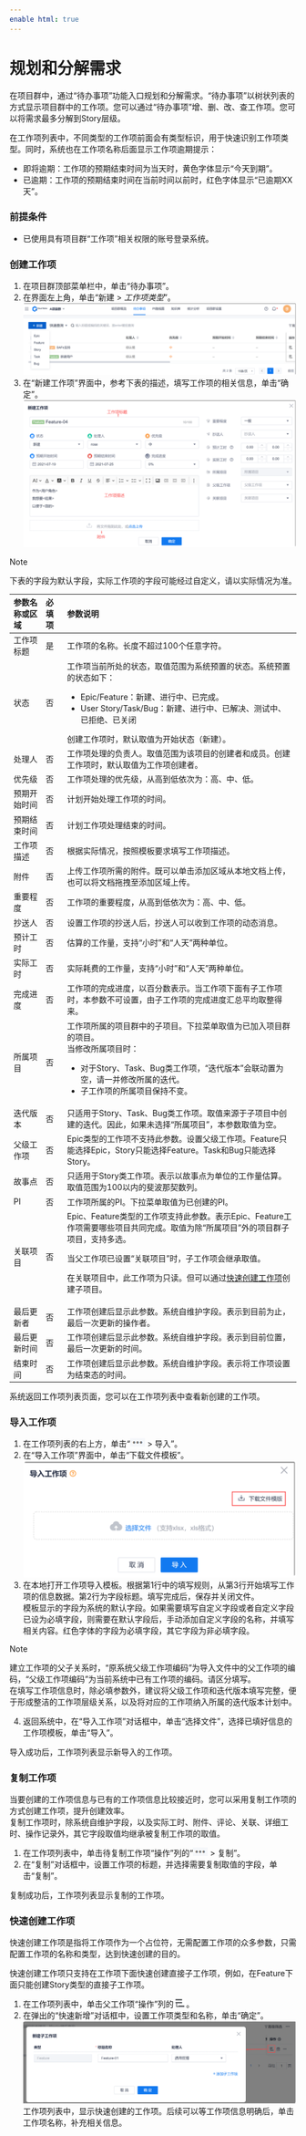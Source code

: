 ```yaml
---
enable html: true
---
```

# 规划和分解需求

在项目群中，通过“待办事项”功能入口规划和分解需求。“待办事项”以树状列表的方式显示项目群中的工作项。您可以通过“待办事项”增、删、改、查工作项。您可以将需求最多分解到Story层级。

在工作项列表中，不同类型的工作项前面会有类型标识，用于快速识别工作项类型。同时，系统也在工作项名称后面显示工作项逾期提示：
* 即将逾期：工作项的预期结束时间为当天时，黄色字体显示“今天到期”。
* 已逾期：工作项的预期结束时间在当前时间以前时，红色字体显示“已逾期XX天”。

### 前提条件
* 已使用具有项目群“工作项”相关权限的账号登录系统。


### 创建工作项
1. 在项目群顶部菜单栏中，单击“待办事项”。
2. 在界面左上角，单击“新建 > _工作项类型_”。          
     <img src="fig/项目群-工作项-新建01.png" style="zoom:50%">               
3. 在“新建工作项”界面中，参考下表的描述，填写工作项的相关信息，单击“确定”。           
     <img src="fig/项目群-工作项-新建Feature.png" style="zoom:50%">
     
> [!NOTE]
> 下表的字段为默认字段，实际工作项的字段可能经过自定义，请以实际情况为准。

|参数名称或区域| 必填项 |参数说明
| :--------- | :-------- |:--------|
|工作项标题    |是| 工作项的名称。长度不超过100个任意字符。|
|状态|否 |工作项当前所处的状态，取值范围为系统预置的状态。系统预置的状态如下：<ul><li>Epic/Feature：新建、进行中、已完成。</li><li>User Story/Task/Bug：新建、进行中、已解决、测试中、已拒绝、已关闭</li></ul>创建工作项时，默认取值为开始状态（新建）。|
|处理人|否|工作项处理的负责人。取值范围为该项目的创建者和成员。创建工作项时，默认取值为工作项创建者。|
|优先级|否  |工作项处理的优先级，从高到低依次为：高、中、低。|
|预期开始时间|否  |计划开始处理工作项的时间。|
|预期结束时间|否 |计划工作项处理结束的时间。|
|工作项描述   |否 |根据实际情况，按照模板要求填写工作项描述。  |
|附件|否 |上传工作项所需的附件。既可以单击添加区域从本地文档上传，也可以将文档拖拽至添加区域上传。 |
|重要程度|否 |工作项的重要程度，从高到低依次为：高、中、低。|
|抄送人| 否  |设置工作项的抄送人后，抄送人可以收到工作项的动态消息。|
|预计工时|否   |估算的工作量，支持“小时”和“人天”两种单位。|
|实际工时| 否  |实际耗费的工作量，支持“小时”和“人天”两种单位。|
|完成进度| 否  |工作项的完成进度，以百分数表示。当工作项下面有子工作项时，本参数不可设置，由子工作项的完成进度汇总平均取整得来。|
|所属项目|否|工作项所属的项目群中的子项目。下拉菜单取值为已加入项目群的项目。<br>当修改所属项目时：<ul><li>对于Story、Task、Bug类工作项，“迭代版本”会联动置为空，请一并修改所属的迭代。</li><li>子工作项的所属项目保持不变。</li></ul>|
|迭代版本|否|只适用于Story、Task、Bug类工作项。取值来源于子项目中创建的迭代。因此，如果未选择“所属项目”，本参数取值为空。|
|父级工作项| 否 |Epic类型的工作项不支持此参数。设置父级工作项。Feature只能选择Epic，Story只能选择Feature。Task和Bug只能选择Story。|
|故事点|否|只适用于Story类工作项。表示以故事点为单位的工作量估算。取值范围为100以内的斐波那契数列。|
|PI|否|工作项所属的PI。下拉菜单取值为已创建的PI。|
|关联项目|否|Epic、Feature类型的工作项支持此参数。表示Epic、Feature工作项需要哪些项目共同完成。取值为除“所属项目”外的项目群子项目，支持多选。<p>当父工作项已设置“关联项目”时，子工作项会继承取值。</p><p>在关联项目中，此工作项为只读。但可以通过<a href="#快速创建工作项">快速创建工作项</a>创建子项目。</p>|
|最后更新者|否|工作项创建后显示此参数。系统自维护字段。表示到目前为止，最后一次更新的操作者。|
|最后更新时间|否|工作项创建后显示此参数。系统自维护字段。表示到目前位置，最后一次更新的时间。|
|结束时间|否|工作项创建后显示此参数。系统自维护字段。表示将工作项设置为结束态的时间。|

系统返回工作项列表页面，您可以在工作项列表中查看新创建的工作项。

### 导入工作项            
1. 在工作项列表的右上方，单击“![](fig/more.png) > 导入”。
2. 在“导入工作项”界面中，单击“下载文件模板”。                     
    <img src="fig/工作项-下载模板.png" style="zoom:50%">                     
3. 在本地打开工作项导入模板。根据第1行中的填写规则，从第3行开始填写工作项的信息数据。第2行为字段标题。填写完成后，保存并关闭文件。            
  模板显示的字段为系统的默认字段。如果需要填写自定义字段或者自定义字段已设为必填字段，则需要在默认字段后，手动添加自定义字段的名称，并填写相关内容。红色字体的字段为必填字段，其它字段为非必填字段。             
> [!NOTE]
> 建立工作项的父子关系时，“原系统父级工作项编码”为导入文件中的父工作项的编码，“父级工作项编码”为当前系统中已有工作项的编码。请区分填写。           
> 在填写工作项信息时，除必填参数外，建议将父级工作项和迭代版本填写完整，便于形成整洁的工作项层级关系，以及将对应的工作项纳入所属的迭代版本计划中。         
     
4. 返回系统中，在“导入工作项”对话框中，单击“选择文件”，选择已填好信息的工作项模板，单击“导入”。             

导入成功后，工作项列表显示新导入的工作项。

### 复制工作项
当要创建的工作项信息与已有的工作项信息比较接近时，您可以采用复制工作项的方式创建工作项，提升创建效率。               
复制工作项时，除系统自维护字段，以及实际工时、附件、评论、关联、详细工时、操作记录外，其它字段取值均继承被复制工作项的取值。
1. 在工作项列表中，单击待复制工作项“操作”列的“![](fig/more.png) > 复制”。
2. 在“复制”对话框中，设置工作项的标题，并选择需要复制取值的字段，单击“复制”。

复制成功后，工作项列表显示复制的工作项。

### 快速创建工作项                
快速创建工作项是指将工作项作为一个占位符，无需配置工作项的众多参数，只需配置工作项的名称和类型，达到快速创建的目的。

快速创建工作项只支持在工作项下面快速创建直接子工作项，例如，在Feature下面只能创建Story类型的直接子工作项。
1. 在工作项列表中，单击父工作项“操作”列的![](fig/quick_create.png)。
2. 在弹出的“快速新增”对话框中，设置工作项类型和名称，单击“确定”。                    
     <img src="fig/项目群-工作项-快速创建.png" style="zoom:50%">                  
     工作项列表中，显示快速创建的工作项。后续可以等工作项信息明确后，单击工作项名称，补充相关信息。
